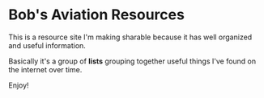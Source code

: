 # Bob's Aviation Resources

This is a resource site I'm making sharable because it has well organized and useful information.

Basically it's a group of **lists** grouping together useful things I've found on the internet over time.

Enjoy!
